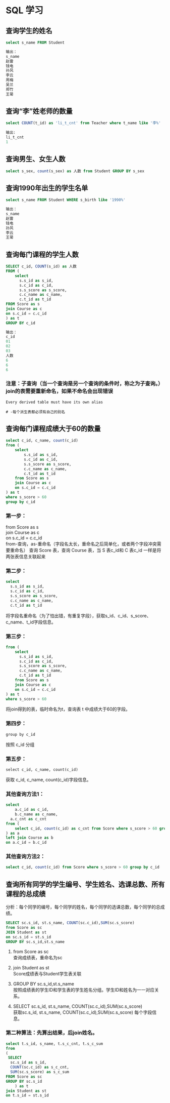 # SQL 学习  
## 查询学生的姓名  
```sql
select s_name FROM Student 

输出：  
s_name
赵雷
钱电
孙风
李云
周梅
吴兰
郑竹
王菊
```

## 查询“李”姓老师的数量  
```sql
select COUNT(t_id) as 'li_t_cnt' from Teacher where t_name like '李%'
 
输出:
li_t_cnt
1
```

## 查询男生、女生人数   
```sql
select s_sex, count(s_sex) as 人数 from Student GROUP BY s_sex

```
## 查询1990年出生的学生名单  
```sql
select s_name FROM Student WHERE s_birth like '1990%'  

输出：
s_name  
赵雷  
钱电  
孙风  
李云  
王菊  

```
## 查询每门课程的学生人数  
```sql
SELECT c_id, COUNT(s_id) as 人数 
FROM (
	select 
	  s.s_id as s_id,
	  s.c_id as c_id,
	  s.s_score as s_score,
	  c.c_name as c_name,
	  c.t_id as t_id
FROM Score as s
join Course as c
on s.c_id = c.c_id
) as t
GROUP BY c_id

输出：
c_id
01
02
03
人数
6
6
6
```
### 注意：子查询（当一个查询是另一个查询的条件时，称之为子查询。） join的表需要重新命名，如果不命名会出现错误
``` 
Every derived table must have its own alias

# -每个派生表都必须有自己的别名
```

## 查询每门课程成绩大于60的数量  
```sql
select c_id, c_name, count(c_id)
from (
	select 
		s.s_id as s_id, 
		s.c_id as c_id, 
		s.s_score as s_score, 
		c.c_name as c_name, 
		c.t_id as t_id
	from Score as s
	join Course as c
	on s.c_id = c.c_id
) as t
where s_score > 60
group by c_id

```
### 第一步：
from Score as s  
join Course as c  
on s.c_id = c.c_id  
from-查询，as-重命名（字段名太长，重命名之后简单化，或者两个字段冲突需要重命名） 查询 Score 表，查询 Course 表，当 S 表c_id和 C 表c_id 一样是将两张表信息关联起来
### 第二步： 
```sql
select  
  s.s_id as s_id,   
  s.c_id as c_id,   
  s.s_score as s_score,   
  c.c_name as c_name,   
  c.t_id as t_id  
```
将字段名重命名（为了怕出错，有重复字段），获取s_id、c_id、s_score、c_name、t_id字段信息。  
### 第三步：
``` sql   
from (  
	select   
	  s.s_id as s_id,   
	  s.c_id as c_id,   
	  s.s_score as s_score,   
	  c.c_name as c_name,   
	  c.t_id as t_id  
	from Score as s  
	join Course as c  
	on s.c_id = c.c_id  
) as t  
where s_score > 60  
```
将join得到的表，临时命名为t，查询表 t 中成绩大于60的字段。  

### 第四步： 
```  
group by c_id 
``` 
按照 c_id 分组  

### 第五步：
```
select c_id, c_name, count(c_id)
```
获取 c_id, c_name, count(c_id)字段信息。

### 其他查询方法1：
```sql
select   
	a.c_id as c_id,  
	b.c_name as c_name,  
  a.c_cnt as c_cnt  
from (  
	select c_id, count(c_id) as c_cnt from Score where s_score > 60 group by c_id  
) as a  
left join Course as b  
on a.c_id = b.c_id   
```
### 其他查询方法2：  
```sql
select c_id, count(c_id) from Score where s_score > 60 group by c_id  
```
## 查询所有同学的学生编号、学生姓名、选课总数、所有课程的总成绩
分析：每个同学的编号，每个同学的姓名，每个同学的选课总数，每个同学的总成绩。
```sql
SELECT sc.s_id, st.s_name, COUNT(sc.c_id),SUM(sc.s_score)
from Score as sc
JOIN Student as st
on sc.s_id = st.s_id
GROUP BY sc.s_id,st.s_name
```
1. from Score as sc   
查询成绩表，重命名为sc  

2. join Student as st  
Score成绩表与Student学生表关联  

3. GROUP BY sc.s_id,st.s_name  
按照成绩表的学生ID和学生表的学生姓名分组。学生ID和姓名为一一对应关系。

4. SELECT sc.s_id, st.s_name, COUNT(sc.c_id),SUM(sc.s_score)  
获取sc.s_id, st.s_name, COUNT(sc.c_id),SUM(sc.s_score) 每个字段信息。

### 第二种算法：先算出结果，后join姓名。
```sql
select t.s_id, s_name, t.s_c_cnt, t.s_c_sum
from 
(
 SELECT 
  sc.s_id as s_id, 
  COUNT(sc.c_id) as s_c_cnt, 
  SUM(sc.s_score) as s_c_sum
FROM Score as sc
GROUP BY sc.s_id
	) as t 
join Student as st
on t.s_id = st.s_id
```
